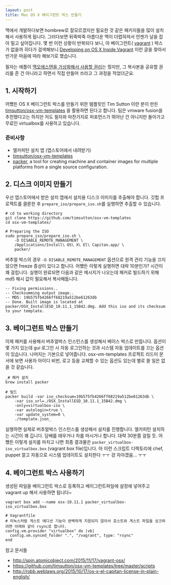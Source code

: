 ```yaml
---
layout: post
title: Mac OS X 베이그런트 박스 만들기
---
```


맥에서 개발하다보면 hombrew로 잘모르겠지만 필요한 것 같은 패키지들을 많이 설치해서 사용하게 됩니다. 
그러다보면 뒤죽박죽 아름다운 맥이 더렵혀져서 언젠가 날을 잡아 밀고 싶어집니다.
몇 번 이런 상황이 반복되다 보니, 아 베이그런트( [vagrant](http://vagrantup.com) ) 박스가 없을까 히다가
검색해보니 [Developing on OS X Inside Vagrant](http://spin.atomicobject.com/2015/11/17/vagrant-osx/) 이런 글을 찾아서 반가운 마음에 따라 해보기로 했습니다.

필자는 애플이 [맥오에스텐을 가상화해서 사용할 권리](http://robb.weblaws.org/2015/10/17/os-x-el-capitan-license-in-plain-english/)는 줬지만, 그 복사본을 공유할 권리를 준 건 아니라고 하면서 직접 만들어 쓰라고 그 과정을 적었더군요. 

## 1. 시작하기

어쨌든 OS X 베이그런트 박스를 만들기 위한 템플릿인 Tim Sutton 이란 분이 만든 [timsutton/osx-vm-templates](https://github.com/timsutton/osx-vm-templates) 을 활용하면 된다고 합니다. 팀은 vmware fusion을 추천했다고는 하지만 저도 필자와 마찬가지로 퍼포먼스가 뛰어난 건 아니지만 돌아가고 무료인 virtualbox를 사용하고 있습니다.

### 준비사항

* 엘카피탄 설치 앱 (앱스토어에서 내려받기)
* [timsutton/osx-vm-templates](https://github.com/timsutton/osx-vm-templates)
* [packer](https://packer.io), a tool for creating machine and container images for multiple platforms from a single source configuration.

## 2. 디스크 이미지 만들기

우선 앱스토어에서 받은 설치 앱에서 설치용 디스크 이미지를 추출해야 합니다.
깃헙 프로젝트를 클론한 후 `prepare_iso/prepare_iso.sh`를 실행하면 추출할 수 있습니다.

```
# cd to working directory
git clone https://github.com/timsutton/osx-vm-templates
cd osx-vm-templates/

# Preparing the ISO
sudo prepare_iso/prepare_iso.sh \
    -D DISABLE_REMOTE_MANAGEMENT \
    /Applications/Install\ OS\ X\ El\ Capitan.app/ \
    packer/
```

버추얼 박스의 경우 `-D DISABLE_REMOTE_MANAGEMENT` 옵션으로 원격 관리 기능을 끄지 않으면 freeze 증상이 있다고 합니다. 어쨌든 이렇게 실행하면 대략 10분인가? 시간이 꽤 걸립니다. 실행이 완료되면 다음과 같은 메시지가 나오는데
패커로 빌드하기 위해 md5 해시 값이 필요해서 복사해둡니다.

```
-- Fixing permissions..
-- Checksumming output image..
-- MD5: 19b575fb4266ff68219a512be61263db
-- Done. Built image is located at packer/OSX_InstallESD_10.11.1_15B42.dmg. Add this iso and its checksum to your template.
```

## 3. 베이그런트 박스 만들기

이제 패커를 사용해서 버추얼박스 인스턴스를 생성해서 베이스 박스로 만듭니다. 옵션이 몇 가지 있는데 gui 로그인 시 자동 로그인하는 것과 시스템 자동 업데이트를 끄는 옵션이 있습니다. 나머지는 기본으로 넣어줍니다. osx-vm-templates 프로젝트 리드미 문서에 보면 사용자 아이디 비번, 로고 등을 교체할 수 있는 옵션도 있는데 별로 쓸 일은 없을 것 같습니다.

```
_# 패커 설치
brew install packer

# 빌드
packer build -var iso_checksum=19b575fb4266ff68219a512be61263db \
    -var iso_url=./OSX_InstallESD_10.11.1_15B42.dmg \
    -only=virtualbox-iso \
    -var autologin=true \
    -var update_system=0 \
    ./template.json_
```

실행하면 실제로 버추얼박스 인스턴스를 생성해서 설치를 진행합니다. 엘카피탄 설치하는 시간이 꽤 깁니다. 담배를 태우거나 차를 마시거나 합니다. 대략 30분쯤 걸릴 듯.
어쨌든 이렇게 설치를 마치고 나면 최종 결과물은 `packer_virtualbox-iso_virtualbox.box` (vagrant box file)입니다.
아 이런 스크립트 디렉토리에 chef, puppet 깔고 자동으로 시스템 업데이트도 설치한다 ㅜㅜ 걍 자야겠음... ㅜㅜ

## 4. 베이그런트 박스 사용하기

생성된 파일을 베이그런트 박스로 등록하고 베이그런트파일에 설정에 넣어주고 vagrant up 해서 사용하면 됩니다~

```
vagrant box add --name osx-10.11.1 packer_virtualbox-iso_virtualbox.box

# Vagrantfile
# 리눅스처럼 게스트 에디션 기능이 완벽하게 지원되지 않아서 호스트와 게스트 파일을 싱크하려면 아래와 같이 rsync로 합니다.
config.vm.provider "virtualbox" do |vb|
  config.vm.synced_folder ".", "/vagrant", type: "rsync"
end

```

참고 문서들

* http://spin.atomicobject.com/2015/11/17/vagrant-osx/
* https://github.com/timsutton/osx-vm-templates/tree/master/scripts
* http://robb.weblaws.org/2015/10/17/os-x-el-capitan-license-in-plain-english/






